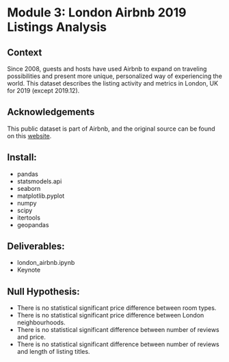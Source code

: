 # Module 3: London Airbnb 2019 Listings Analysis

## Context
Since 2008, guests and hosts have used Airbnb to expand on traveling possibilities and present more unique, personalized way of experiencing the world. This dataset describes the listing activity and metrics in London, UK for 2019 (except 2019.12).

## Acknowledgements
This public dataset is part of Airbnb, and the original source can be found on this [website](http://insideairbnb.com/).

## Install:
- pandas
- statsmodels.api
- seaborn
- matplotlib.pyplot
- numpy
- scipy
- itertools
- geopandas

## Deliverables:
- london_airbnb.ipynb
- Keynote

## Null Hypothesis:
- There is no statistical significant price difference between room types.
- There is no statistical significant price difference between London neighbourhoods.
- There is no statistical significant difference between number of reviews and price.
- There is no statistical significant difference between number of reviews and length of listing titles.